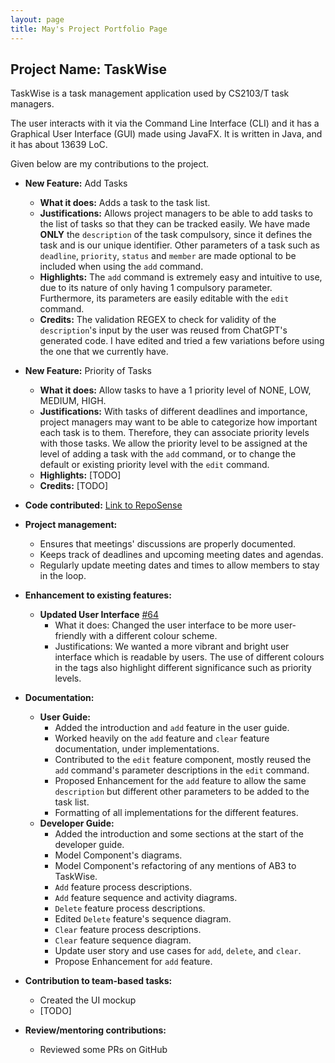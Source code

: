 ```yaml
---
layout: page
title: May's Project Portfolio Page
---
```


## Project Name: TaskWise

TaskWise is a task management application used by CS2103/T task managers.

The user interacts with it via the Command Line Interface (CLI) and it has a Graphical User
Interface (GUI) made using JavaFX. It is written in Java, and it has about 13639 LoC.

Given below are my contributions to the project.

* **New Feature:** Add Tasks
  * **What it does:** Adds a task to the task list.
  * **Justifications:** Allows project managers to be able to add tasks to the list of tasks so that they can
    be tracked easily. We have made **ONLY** the `description` of the task compulsory, since it
    defines the task and is our unique identifier. Other parameters of a task such as `deadline`, `priority`,
    `status` and `member` are made optional to be included when using the `add` command.
  * **Highlights:** The `add` command is extremely easy and intuitive to use, due to its nature of only having 1
    compulsory parameter. Furthermore, its parameters are easily editable with the `edit` command.
  * **Credits:** The validation REGEX to check for validity of the `description`'s input by the user was reused from ChatGPT's
    generated code. I have edited and tried a few variations before using the one that we currently have.

* **New Feature:** Priority of Tasks
  * **What it does:** Allow tasks to have a 1 priority level of NONE, LOW, MEDIUM, HIGH.
  * **Justifications:** With tasks of different deadlines and importance, project managers may want to be able to
    categorize how important each task is to them. Therefore, they can associate priority levels with those tasks.
    We allow the priority level to be assigned at the level of adding a task with the `add` command, or to change
    the default or existing priority level with the `edit` command.
  * **Highlights:** [TODO]
  * **Credits:** [TODO]

* **Code contributed:** [Link to RepoSense](https://nus-cs2103-ay2324s1.github.io/tp-dashboard/?search=maypfv&sort=groupTitle&sortWithin=title&timeframe=commit&mergegroup=&groupSelect=groupByRepos&breakdown=true&checkedFileTypes=docs~functional-code~test-code&since=2023-09-22&tabOpen=true&tabType=authorship&tabAuthor=maypfv&tabRepo=AY2324S1-CS2103T-T17-1%2Ftp%5Bmaster%5D&authorshipIsMergeGroup=false&authorshipFileTypes=docs~functional-code~test-code&authorshipIsBinaryFileTypeChecked=false&authorshipIsIgnoredFilesChecked=false)

* **Project management:**
  * Ensures that meetings' discussions are properly documented.
  * Keeps track of deadlines and upcoming meeting dates and agendas.
  * Regularly update meeting dates and times to allow members to stay in the loop.

* **Enhancement to existing features:**
  * **Updated User Interface** [#64](https://github.com/AY2324S1-CS2103T-T17-1/tp/pull/64)
    * What it does: Changed the user interface to be more user-friendly with a different colour scheme.
    * Justifications: We wanted a more vibrant and bright user interface which is readable by users. The use of different
      colours in the tags also highlight different significance such as priority levels.

* **Documentation:**
  * **User Guide:**
    * Added the introduction and `add` feature in the user guide.
    * Worked heavily on the `add` feature and `clear` feature documentation, under implementations.
    * Contributed to the `edit` feature component, mostly reused the `add` command's parameter descriptions in the `edit`
      command.
    * Proposed Enhancement for the `add` feature to allow the same `description` but different other parameters to be added to
      the task list.
    * Formatting of all implementations for the different features.
  * **Developer Guide:**
    * Added the introduction and some sections at the start of the developer guide.
    * Model Component's diagrams.
    * Model Component's refactoring of any mentions of AB3 to TaskWise.
    * `Add` feature process descriptions.
    * `Add` feature sequence and activity diagrams.
    * `Delete` feature process descriptions.
    * Edited `Delete` feature's sequence diagram.
    * `Clear` feature process descriptions.
    * `Clear` feature sequence diagram.
    * Update user story and use cases for `add`, `delete`, and `clear`.
    * Propose Enhancement for `add` feature.
* **Contribution to team-based tasks:**
  * Created the UI mockup
  * [TODO]
* **Review/mentoring contributions:**
  * Reviewed some PRs on GitHub
